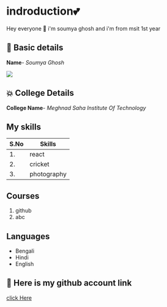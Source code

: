 # indroduction💕 
Hey everyone 👋 i'm soumya ghosh and i'm from msit 1st year
## 💠 Basic details
**Name**- *Soumya Ghosh*

<img src="https://img.icons8.com/bubbles/50/000000/kolkata.png"/>

## 💥 College Details
**College Name**- *Meghnad Saha Institute Of Technology*

## My skills
| S.No | Skills|
|---|---|
|1.| react|
|2.| cricket|
|3.| photography|

## Courses
1. github
2. abc

## Languages
- Bengali
- Hindi
- English

## 🎇 Here is my github account link
[click Here](https://github.com/soumyag001/)

